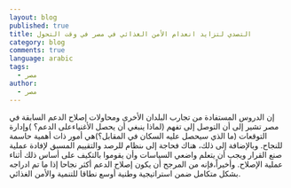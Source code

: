```yaml
---
layout: blog
published: true
title: التصدي لتزايد انعدام الأمن الغذائي في مصر في وقت التحول
category: blog
comments: true
language: arabic
tags: 
  - مصر
author: 
  - مصر
---
```


إن الدروس المستفادة من تجارب البلدان الأخرى ومحاولات إصلاح الدعم السابقة في مصر تشير إلى أن التوصل إلى تفهم (لماذا ينبغي أن يحصل الأغنياءعلى الدعم؟ )وإدارة التوقعات (ما الذي سيحصل عليه السكان في المقابل؟)هي أمور ذات أهمية حاسمة للنجاح. وبالإضافة إلى ذلك، هناك فحاجة إلى ىنظام للرصد والتقييم المسبق لإفادة عملية صنع القرار ويجب أن يتعلم واضعي السياسات وأن يقوموا بالتكيف على أساس ذلك أثناء عملية الإصلاح. وأخيراً،فإنه من المرجح أن يكون إصلاح الدعم أكثر نجاحا إذا ما تم ادراجه بشكل متكامل ضمن استراتيجية وطنية أوسع نطاقا للتنمية والأمن الغذائي.

